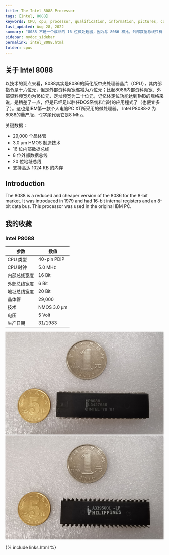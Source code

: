 ```yaml
---
title: The Intel 8088 Processor
tags: [Intel, 8088]
keywords: CPU, cpu, processor, qualification, information, pictures, core, frequency, chip packaging, packaging, cpu info, x86, collection, amd, cyrix, harris, ibm, idt, iit, intel, motorola, nec, sgs, sgs-thomson, siemens, ST, signetics, mhs, ti, texas instruments, ulsi, umc, weitek, zilog, 808x, 8085, 8088, 8086, 80188, 80186, 80286, 286, 80386, 386, i386, Am386, 386sx, 386dx, 486, i486, 586, 486sx, 486dx, overdrive, 487, pentium, 586, 5x86, 386dlc, 386slc, 486dx2, mmx, ppro, pentium-pro, pro, athlon, duron, z80, dirk oppelt, dirk, oppelt, engineering, sample, samples
last_updated: Aug 28, 2022
summary: "8088 不是一个成熟的 16 位微处理器，因为与 8086 相比，外部数据总线只有 8 位宽。8086 的设计以及 8088 的设计基于 Intel 的 8085 处理器，并且经过精心设计，使得 8085 中已经使用的指令集可以自动转换为有效的 8086 源代码。与 8086 一样，8088 也缺少必要的组件，例如中断和 DMA 控制器，这些组件是使用特殊芯片外部集成在主板上的。它也不支持浮点计算，但这个缺点可以通过可选的协处理器来弥补。英特尔的 8088 生产并畅销到 1990 年代，CMOS 和消耗优化的 CHMOS 版本的时钟速度为 5 到 10 MHz。"
sidebar: mydoc_sidebar
permalink: intel_8088.html
folder: cpus
---
```


## 关于 Intel 8088

以技术的观点来看，8088其实是8086的简化版中央处理器晶片（CPU），其内部指令是十六位元，但是外部资料频宽缩减为八位元；比起8086内部资料频宽、外部资料频宽均为16位元，定址频宽为二十位元，记忆体定位功能达到1MB的规格来说，是稍差了一点，但是已经足以胜任DOS系统和当时的应用程式了（也便宜多了）。这也是IBM第一款个人电脑PC XT所采用的微处理器。 Intel P8088-2 为8088的量产版，-2字尾代表它是8 Mhz。

关键数据：
- 29,000 个晶体管
- 3.0 µm HMOS 制造技术
- 16 位内部数据总线
- 8 位外部数据总线
- 20 位地址总线
- 支持高达 1024 KB 的内存

## Introduction

The 8088 is a reduced and cheaper version of the 8086 for the 8-bit market. It was introduced in 1979 and had 16-bit internal registers and an 8-bit data bus. This processor was used in the original IBM PC.

## 我的收藏

### Intel P8088

| 参数 | 数值 |
| ------ | ------ |
| CPU 类型 | 40-pin PDIP |
| CPU 时钟 | 5.0 MHz |
| 内部总线宽度 | 16 Bit |
| 外部总线宽度 | 6 Bit |
| 地址总线宽度 | 20 Bit |
| 晶体管 | 29,000 |
| 技术 | NMOS 3.0 µm |
| 电压 | 5 Volt |
| 生产日期 | 31/1983 |

![Intel-P8088 正面](/images/cpus/Intel/Intel_P8088_1.jpg)
![Intel-P8088 反面](/images/cpus/Intel/Intel_P8088_2.jpg)

{% include links.html %}
